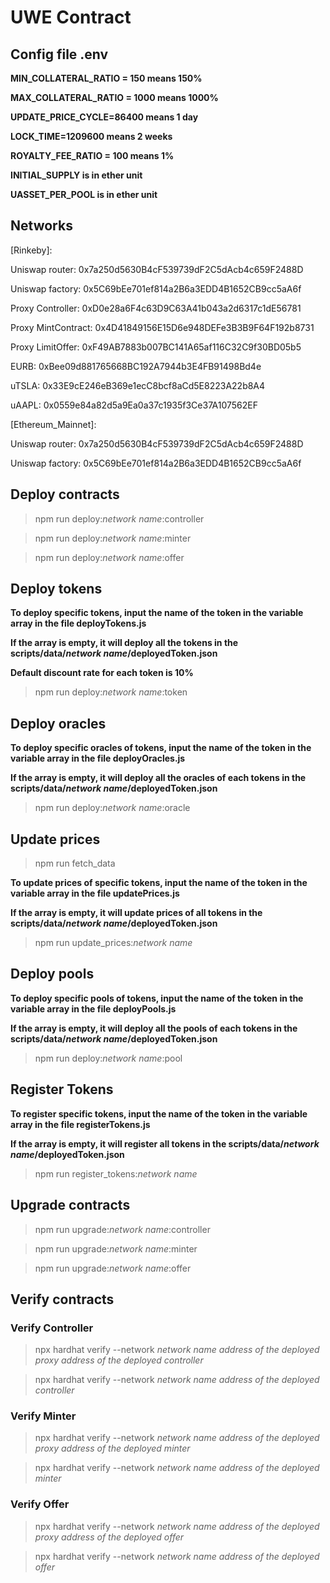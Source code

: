 # UWE Contract

## Config file .env

**MIN_COLLATERAL_RATIO = 150 means 150%**

**MAX_COLLATERAL_RATIO = 1000 means 1000%**

**UPDATE_PRICE_CYCLE=86400 means 1 day**

**LOCK_TIME=1209600 means 2 weeks**

**ROYALTY_FEE_RATIO = 100 means 1%**

**INITIAL_SUPPLY is in ether unit**

**UASSET_PER_POOL is in ether unit**

## Networks

[Rinkeby]:

Uniswap router: 0x7a250d5630B4cF539739dF2C5dAcb4c659F2488D

Uniswap factory: 0x5C69bEe701ef814a2B6a3EDD4B1652CB9cc5aA6f

Proxy Controller:
0xD0e28a6F4c63D9C63A41b043a2d6317c1dE56781

Proxy MintContract:
0x4D41849156E15D6e948DEFe3B3B9F64F192b8731

Proxy LimitOffer:
0xF49AB7883b007BC141A65af116C32C9f30BD05b5


EURB: 0xBee09d881765668BC192A7944b3E4FB91498Bd4e

uTSLA: 0x33E9cE246eB369e1ecC8bcf8aCd5E8223A22b8A4

uAAPL: 0x0559e84a82d5a9Ea0a37c1935f3Ce37A107562EF


[Ethereum_Mainnet]:

Uniswap router: 0x7a250d5630B4cF539739dF2C5dAcb4c659F2488D

Uniswap factory: 0x5C69bEe701ef814a2B6a3EDD4B1652CB9cc5aA6f


## Deploy contracts

> npm run deploy:*network name*:controller

> npm run deploy:*network name*:minter

> npm run deploy:*network name*:offer


## Deploy tokens

**To deploy specific tokens, input the name of the token in the variable array in the file deployTokens.js** 

**If the array is empty, it will deploy all the tokens in the scripts/data/*network name*/deployedToken.json**

**Default discount rate for each token is 10%**

>   npm run deploy:*network name*:token


## Deploy oracles

**To deploy specific oracles of tokens, input the name of the token in the variable array in the file deployOracles.js**

**If the array is empty, it will deploy all the oracles of each tokens in the scripts/data/*network name*/deployedToken.json**

>   npm run deploy:*network name*:oracle


## Update prices

>   npm run fetch_data

**To update prices of specific tokens, input the name of the token in the variable array in the file updatePrices.js**

**If the array is empty, it will update prices of all tokens in the scripts/data/*network name*/deployedToken.json**

>   npm run update_prices:*network name*


## Deploy pools

**To deploy specific pools of tokens, input the name of the token in the variable array in the file deployPools.js**

**If the array is empty, it will deploy all the pools of each tokens in the scripts/data/*network name*/deployedToken.json**

>   npm run deploy:*network name*:pool


## Register Tokens

**To register specific tokens, input the name of the token in the variable array in the file registerTokens.js**

**If the array is empty, it will register all tokens in the scripts/data/*network name*/deployedToken.json**

>   npm run register_tokens:*network name*


## Upgrade contracts

> npm run upgrade:*network name*:controller

> npm run upgrade:*network name*:minter

> npm run upgrade:*network name*:offer


## Verify contracts

### Verify Controller

> npx hardhat verify --network *network name* *address of the deployed proxy* *address of the deployed controller*

> npx hardhat verify --network *network name* *address of the deployed controller*

### Verify Minter

> npx hardhat verify --network *network name* *address of the deployed proxy* *address of the deployed minter*

> npx hardhat verify --network *network name* *address of the deployed minter*

### Verify Offer

> npx hardhat verify --network *network name* *address of the deployed proxy* *address of the deployed offer*

> npx hardhat verify --network *network name* *address of the deployed offer*